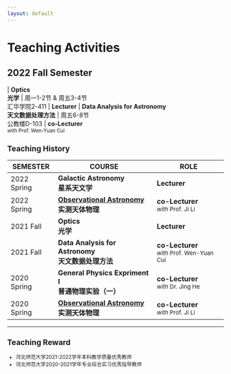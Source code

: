 ```yaml
---
layout: default
---
```


# Teaching Activities

## 2022 Fall Semester

| **Optics**<br>**光学** |  周一1-2节 & 周五3-4节<br>汇华学院2-411 | **Lecturer**
| **Data Analysis for Astronomy**<br>**天文数据处理方法** |  周五6-8节<br>公教楼D-103 | **co-Lecturer** <small><br><i>with</i> Prof. Wen-Yuan Cui

## Teaching History

SEMESTER | COURSE | ROLE 
---------|--------|------
2022 Spring | **Galactic Astronomy**<br>**星系天文学** |  **Lecturer**
2022 Spring | **[Observational Astronomy]()**<br>**实测天体物理** | **co-Lecturer** <small><br><i>with</i> Prof. Ji Li
2021 Fall | **Optics**<br>**光学** | **Lecturer** 
2021 Fall | **Data Analysis for Astronomy**<br>**天文数据处理方法** |  **co-Lecturer** <small><br><i>with</i> Prof. Wen-Yuan Cui
2020 Spring | **General Physics Expriment I**<br>**普通物理实验（一）** | **co-Lecturer** <small><br><i>with</i> Dr. Jing He
2020 Spring | **[Observational Astronomy]()**<br>**实测天体物理** | **co-Lecturer** <small><br><i>with</i> Prof. Ji Li

----

## Teaching Reward
* 河北师范大学2021-2022学年本科教学质量优秀教师
* 河北师范大学2020-2021学年专业综合实习优秀指导教师